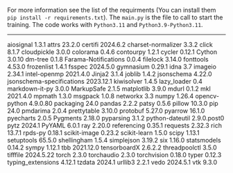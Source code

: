 For more information see the list of the requirments (You can install them `pip install -r requirements.txt`). 
The `main.py` is the file to call to start the training.
The code works with `Python3.11` and `Python3.9-Python3.11`. 


------------------------- -----------
aiosignal                 1.3.1
attrs                     23.2.0
certifi                   2024.6.2
charset-normalizer        3.3.2
click                     8.1.7
cloudpickle               3.0.0
colorama                  0.4.6
contourpy                 1.2.1
cycler                    0.12.1
Cython                    3.0.10
dm-tree                   0.1.8
Farama-Notifications      0.0.4
filelock                  3.14.0
fonttools                 4.53.0
frozenlist                1.4.1
fsspec                    2024.5.0
gymnasium                 0.29.1
idna                      3.7
imageio                   2.34.1
intel-openmp              2021.4.0
Jinja2                    3.1.4
joblib                    1.4.2
jsonschema                4.22.0
jsonschema-specifications 2023.12.1
kiwisolver                1.4.5
lazy_loader               0.4
markdown-it-py            3.0.0
MarkupSafe                2.1.5
matplotlib                3.9.0
mdurl                     0.1.2
mkl                       2021.4.0
mpmath                    1.3.0
msgpack                   1.0.8
networkx                  3.3
numpy                     1.26.4
opencv-python             4.9.0.80
packaging                 24.0
pandas                    2.2.2
patsy                     0.5.6
pillow                    10.3.0
pip                       24.0
pmdarima                  2.0.4
prettytable               3.10.0
protobuf                  5.27.0
pyarrow                   16.1.0
pyecharts                 2.0.5
Pygments                  2.18.0
pyparsing                 3.1.2
python-dateutil           2.9.0.post0
pytz                      2024.1
PyYAML                    6.0.1
ray                       2.20.0
referencing               0.35.1
requests                  2.32.3
rich                      13.7.1
rpds-py                   0.18.1
scikit-image              0.23.2
scikit-learn              1.5.0
scipy                     1.13.1
setuptools                65.5.0
shellingham               1.5.4
simplejson                3.19.2
six                       1.16.0
statsmodels               0.14.2
sympy                     1.12.1
tbb                       2021.12.0
tensorboardX              2.6.2.2
threadpoolctl             3.5.0
tifffile                  2024.5.22
torch                     2.3.0
torchaudio                2.3.0
torchvision               0.18.0
typer                     0.12.3
typing_extensions         4.12.1
tzdata                    2024.1
urllib3                   2.2.1
vedo                      2024.5.1
vtk                       9.3.0
